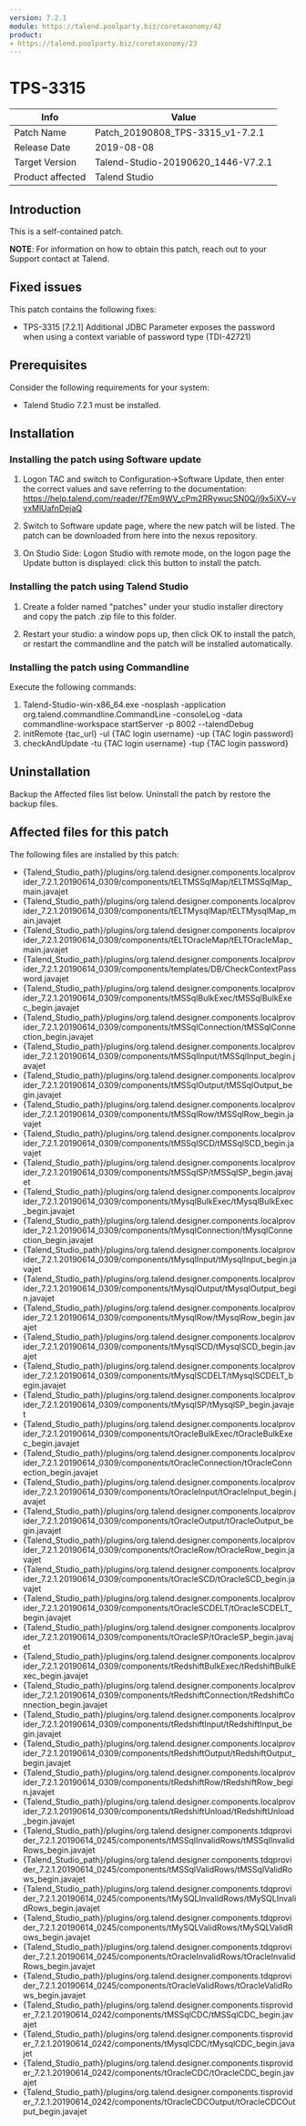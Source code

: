 ```yaml
---
version: 7.2.1
module: https://talend.poolparty.biz/coretaxonomy/42
product:
- https://talend.poolparty.biz/coretaxonomy/23
---
```


# TPS-3315

| Info             | Value |
| ---------------- | ---------------- |
| Patch Name       | Patch\_20190808_TPS-3315\_v1-7.2.1 |
| Release Date     | 2019-08-08 |
| Target Version   | Talend-Studio-20190620\_1446-V7.2.1 |
| Product affected | Talend Studio |

## Introduction

This is a self-contained patch.

**NOTE**: For information on how to obtain this patch, reach out to your Support contact at Talend.

## Fixed issues

This patch contains the following fixes:

- TPS-3315 [7.2.1] Additional JDBC Parameter exposes the password when using a context variable of password type (TDI-42721)

## Prerequisites

Consider the following requirements for your system:

- Talend Studio 7.2.1 must be installed.


## Installation

### Installing the patch using Software update

1) Logon TAC and switch to Configuration->Software Update, then enter the correct values and save referring to the documentation: https://help.talend.com/reader/f7Em9WV_cPm2RRywucSN0Q/j9x5iXV~vyxMlUafnDejaQ

2) Switch to Software update page, where the new patch will be listed. The patch can be downloaded from here into the nexus repository.

3) On Studio Side: Logon Studio with remote mode, on the logon page the Update button is displayed: click this button to install the patch.

### Installing the patch using Talend Studio

1) Create a folder named "patches" under your studio installer directory and copy the patch .zip file to this folder.

2) Restart your studio: a window pops up, then click OK to install the patch, or restart the commandline and the patch will be installed automatically.

### Installing the patch using Commandline

Execute the following commands:

1. Talend-Studio-win-x86_64.exe -nosplash -application org.talend.commandline.CommandLine -consoleLog -data commandline-workspace startServer -p 8002 --talendDebug
2. initRemote {tac_url} -ul {TAC login username} -up {TAC login password}
3. checkAndUpdate -tu {TAC login username} -tup {TAC login password}

## Uninstallation
Backup the Affected files list below. Uninstall the patch by restore the backup files.

## Affected files for this patch

The following files are installed by this patch:

- {Talend\_Studio\_path}/plugins/org.talend.designer.components.localprovider\_7.2.1.20190614\_0309/components/tELTMSSqlMap/tELTMSSqlMap\_main.javajet
- {Talend\_Studio\_path}/plugins/org.talend.designer.components.localprovider\_7.2.1.20190614\_0309/components/tELTMysqlMap/tELTMysqlMap\_main.javajet
- {Talend\_Studio\_path}/plugins/org.talend.designer.components.localprovider\_7.2.1.20190614\_0309/components/tELTOracleMap/tELTOracleMap\_main.javajet
- {Talend\_Studio\_path}/plugins/org.talend.designer.components.localprovider\_7.2.1.20190614\_0309/components/templates/DB/CheckContextPassword.javajet
- {Talend\_Studio\_path}/plugins/org.talend.designer.components.localprovider\_7.2.1.20190614\_0309/components/tMSSqlBulkExec/tMSSqlBulkExec\_begin.javajet
- {Talend\_Studio\_path}/plugins/org.talend.designer.components.localprovider\_7.2.1.20190614\_0309/components/tMSSqlConnection/tMSSqlConnection\_begin.javajet
- {Talend\_Studio\_path}/plugins/org.talend.designer.components.localprovider\_7.2.1.20190614\_0309/components/tMSSqlInput/tMSSqlInput\_begin.javajet
- {Talend\_Studio\_path}/plugins/org.talend.designer.components.localprovider\_7.2.1.20190614\_0309/components/tMSSqlOutput/tMSSqlOutput\_begin.javajet
- {Talend\_Studio\_path}/plugins/org.talend.designer.components.localprovider\_7.2.1.20190614\_0309/components/tMSSqlRow/tMSSqlRow\_begin.javajet
- {Talend\_Studio\_path}/plugins/org.talend.designer.components.localprovider\_7.2.1.20190614\_0309/components/tMSSqlSCD/tMSSqlSCD\_begin.javajet
- {Talend\_Studio\_path}/plugins/org.talend.designer.components.localprovider\_7.2.1.20190614\_0309/components/tMSSqlSP/tMSSqlSP\_begin.javajet
- {Talend\_Studio\_path}/plugins/org.talend.designer.components.localprovider\_7.2.1.20190614\_0309/components/tMysqlBulkExec/tMysqlBulkExec\_begin.javajet
- {Talend\_Studio\_path}/plugins/org.talend.designer.components.localprovider\_7.2.1.20190614\_0309/components/tMysqlConnection/tMysqlConnection\_begin.javajet
- {Talend\_Studio\_path}/plugins/org.talend.designer.components.localprovider\_7.2.1.20190614\_0309/components/tMysqlInput/tMysqlInput\_begin.javajet
- {Talend\_Studio\_path}/plugins/org.talend.designer.components.localprovider\_7.2.1.20190614\_0309/components/tMysqlOutput/tMysqlOutput\_begin.javajet
- {Talend\_Studio\_path}/plugins/org.talend.designer.components.localprovider\_7.2.1.20190614\_0309/components/tMysqlRow/tMysqlRow\_begin.javajet
- {Talend\_Studio\_path}/plugins/org.talend.designer.components.localprovider\_7.2.1.20190614\_0309/components/tMysqlSCD/tMysqlSCD\_begin.javajet
- {Talend\_Studio\_path}/plugins/org.talend.designer.components.localprovider\_7.2.1.20190614\_0309/components/tMysqlSCDELT/tMysqlSCDELT\_begin.javajet
- {Talend\_Studio\_path}/plugins/org.talend.designer.components.localprovider\_7.2.1.20190614\_0309/components/tMysqlSP/tMysqlSP\_begin.javajet
- {Talend\_Studio\_path}/plugins/org.talend.designer.components.localprovider\_7.2.1.20190614\_0309/components/tOracleBulkExec/tOracleBulkExec\_begin.javajet
- {Talend\_Studio\_path}/plugins/org.talend.designer.components.localprovider\_7.2.1.20190614\_0309/components/tOracleConnection/tOracleConnection\_begin.javajet
- {Talend\_Studio\_path}/plugins/org.talend.designer.components.localprovider\_7.2.1.20190614\_0309/components/tOracleInput/tOracleInput\_begin.javajet
- {Talend\_Studio\_path}/plugins/org.talend.designer.components.localprovider\_7.2.1.20190614\_0309/components/tOracleOutput/tOracleOutput\_begin.javajet
- {Talend\_Studio\_path}/plugins/org.talend.designer.components.localprovider\_7.2.1.20190614\_0309/components/tOracleRow/tOracleRow\_begin.javajet
- {Talend\_Studio\_path}/plugins/org.talend.designer.components.localprovider\_7.2.1.20190614\_0309/components/tOracleSCD/tOracleSCD\_begin.javajet
- {Talend\_Studio\_path}/plugins/org.talend.designer.components.localprovider\_7.2.1.20190614\_0309/components/tOracleSCDELT/tOracleSCDELT\_begin.javajet
- {Talend\_Studio\_path}/plugins/org.talend.designer.components.localprovider\_7.2.1.20190614\_0309/components/tOracleSP/tOracleSP\_begin.javajet
- {Talend\_Studio\_path}/plugins/org.talend.designer.components.localprovider\_7.2.1.20190614\_0309/components/tRedshiftBulkExec/tRedshiftBulkExec\_begin.javajet
- {Talend\_Studio\_path}/plugins/org.talend.designer.components.localprovider\_7.2.1.20190614\_0309/components/tRedshiftConnection/tRedshiftConnection\_begin.javajet
- {Talend\_Studio\_path}/plugins/org.talend.designer.components.localprovider\_7.2.1.20190614\_0309/components/tRedshiftInput/tRedshiftInput\_begin.javajet
- {Talend\_Studio\_path}/plugins/org.talend.designer.components.localprovider\_7.2.1.20190614\_0309/components/tRedshiftOutput/tRedshiftOutput\_begin.javajet
- {Talend\_Studio\_path}/plugins/org.talend.designer.components.localprovider\_7.2.1.20190614\_0309/components/tRedshiftRow/tRedshiftRow\_begin.javajet
- {Talend\_Studio\_path}/plugins/org.talend.designer.components.localprovider\_7.2.1.20190614\_0309/components/tRedshiftUnload/tRedshiftUnload\_begin.javajet
- {Talend\_Studio\_path}/plugins/org.talend.designer.components.tdqprovider\_7.2.1.20190614\_0245/components/tMSSqlInvalidRows/tMSSqlInvalidRows\_begin.javajet
- {Talend\_Studio\_path}/plugins/org.talend.designer.components.tdqprovider\_7.2.1.20190614\_0245/components/tMSSqlValidRows/tMSSqlValidRows\_begin.javajet
- {Talend\_Studio\_path}/plugins/org.talend.designer.components.tdqprovider\_7.2.1.20190614\_0245/components/tMySQLInvalidRows/tMySQLInvalidRows\_begin.javajet
- {Talend\_Studio\_path}/plugins/org.talend.designer.components.tdqprovider\_7.2.1.20190614\_0245/components/tMySQLValidRows/tMySQLValidRows\_begin.javajet
- {Talend\_Studio\_path}/plugins/org.talend.designer.components.tdqprovider\_7.2.1.20190614\_0245/components/tOracleInvalidRows/tOracleInvalidRows\_begin.javajet
- {Talend\_Studio\_path}/plugins/org.talend.designer.components.tdqprovider\_7.2.1.20190614\_0245/components/tOracleValidRows/tOracleValidRows\_begin.javajet
- {Talend\_Studio\_path}/plugins/org.talend.designer.components.tisprovider\_7.2.1.20190614\_0242/components/tMSSqlCDC/tMSSqlCDC\_begin.javajet
- {Talend\_Studio\_path}/plugins/org.talend.designer.components.tisprovider\_7.2.1.20190614\_0242/components/tMysqlCDC/tMysqlCDC\_begin.javajet
- {Talend\_Studio\_path}/plugins/org.talend.designer.components.tisprovider\_7.2.1.20190614\_0242/components/tOracleCDC/tOracleCDC\_begin.javajet
- {Talend\_Studio\_path}/plugins/org.talend.designer.components.tisprovider\_7.2.1.20190614\_0242/components/tOracleCDCOutput/tOracleCDCOutput\_begin.javajet